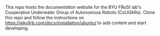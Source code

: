 This repo hosts the documentation website for the BYU FRoSt lab's Cooperative Underwater Group of Autonomous Robots (CoUGARs). Clone this repo and follow the instructions on https://jekyllrb.com/docs/installation/ubuntu/ to add content and start developing.
